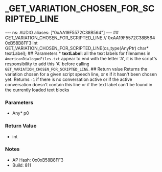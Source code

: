 # _GET_VARIATION_CHOSEN_FOR_SCRIPTED_LINE

--- ns: AUDIO aliases: ["0xAA19F5572C38B564"] --- ## GET_VARIATION_CHOSEN_FOR_SCRIPTED_LINE  // 0xAA19F5572C38B564 0xB58B8FF3 int GET_VARIATION_CHOSEN_FOR_SCRIPTED_LINE(cs_type(AnyPtr) char* textLabel);  ## Parameters * **textLabel**: all the text labels for filenames in `AmericanDialogueFiles.txt` appear to end with the letter 'A', it is the script's responsibility to add this 'A' before calling `GET_VARIATION_CHOSEN_FOR_SCRIPTED_LINE`.  ## Return value Returns the variation chosen for a given script speech line, or `0` if it hasn't been chosen yet.  Returns `-1` if there is no conversation active or if the active conversation doesn't contain this line or if the text label can't be found in the currently loaded text blocks

### Parameters
* Any* p0

### Return Value
* int

### Notes
* AP Hash: 0x0xB58B8FF3
* Build: 811

